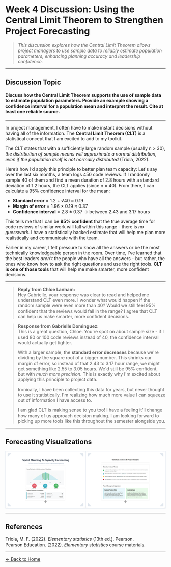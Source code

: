 # Week 4 Discussion: Using the Central Limit Theorem to Strengthen Project Forecasting

> *This discussion explores how the Central Limit Theorem allows project managers to use sample data to reliably estimate population parameters, enhancing planning accuracy and leadership confidence.*

---

## **Discussion Topic**

#### Discuss how the Central Limit Theorem supports the use of sample data to estimate population parameters. Provide an example showing a confidence interval for a population mean and interpret the result. Cite at least one reliable source.

---

In project management, I often have to make instant decisions without having all of the information. The **Central Limit Theorem (CLT)** is a statistical concept that I am excited to add to my toolkit.

The CLT states that with a sufficiently large random sample (usually n > 30), *the distribution of sample means will approximate a normal distribution, even if the population itself is not normally distributed* (Triola, 2022).

Here’s how I’d apply this principle to better plan team capacity: Let's say over the last six months, a team logs 450 code reviews. If I randomly sample 40 of them and find a mean duration of 2.8 hours with a standard deviation of 1.2 hours, the CLT applies (since n = 40). From there, I can calculate a 95% confidence interval for the mean:

- **Standard error** = 1.2 ÷ √40 ≈ 0.19  
- **Margin of error** = 1.96 × 0.19 ≈ 0.37  
- **Confidence interval** = 2.8 ± 0.37 → between 2.43 and 3.17 hours

This tells me that I can be **95% confident** that the true average time for code reviews of similar work will fall within this range - there is *no guesswork.* I have a statistically backed estimate that will help me plan more realistically and communicate with the team.

Earlier in my career, I felt pressure to know all the answers or be the most technically knowledgeable person in the room. Over time, I’ve learned that the best leaders *aren't* the people who have all the answers - but rather, the ones who know how to ask the right questions and use the right tools. **CLT is one of those tools** that will help me make smarter, more confident decisions.

---

> **Reply from Chloe Lanham:**  
> Hey Gabrielle, your response was clear to read and helped me understand CLT even more. I wonder what would happen if the random sample were even more than 40? Would we still feel 95% confident that the reviews would fall in the range? I agree that CLT can help us make smarter, more confident decisions.

> **Response from Gabrielle Dominguez:**  
> This is a great question, Chloe. You're spot on about sample size - if I used 80 or 100 code reviews instead of 40, the confidence interval would actually get tighter.  
>  
> With a larger sample, the **standard error decreases** because we're dividing by the square root of a bigger number. This shrinks our margin of error, so instead of that 2.43 to 3.17 hour range, we might get something like 2.55 to 3.05 hours. We'd still be 95% confident, but with *much more precision*. This is exactly why I'm excited about applying this principle to project data.  
>  
> Ironically, I have been collecting this data for years, but never thought to use it statistically. I'm realizing how much more value I can squeeze out of information I have access to.  
>  
> I am glad CLT is making sense to you too! I have a feeling it'll change how many of us approach decision making. I am looking forward to picking up more tools like this throughout the semester alongside you.

---

## Forecasting Visualizations
<div align="center">
  <table class="forecast-table">
    <tr>
      <td>
        <div class="img-wrapper">
          <img src="https://github.com/GabrielleDominguez/Statics-Applied-Bridging-Data-Decision-Making-in-Project-Management/blob/93f32c8b2ecd9146c1ce521b00630e13e77c3d53/Article%204%2C%20image%201%2C%20resize%20v2.png?raw=true"
               alt="Forecasting Image 1" class="zoomable" />
          <div class="corner top-left"></div>
          <div class="corner top-right"></div>
          <div class="corner bottom-left"></div>
          <div class="corner bottom-right"></div>
          <div class="plus-sign">+</div>
        </div>
      </td>
      <td>
        <div class="img-wrapper">
          <img src="https://github.com/GabrielleDominguez/Statics-Applied-Bridging-Data-Decision-Making-in-Project-Management/blob/93f32c8b2ecd9146c1ce521b00630e13e77c3d53/Article%204%2C%20image%202%2C%20resize%20v2.png?raw=true"
               alt="Forecasting Image 2" class="zoomable" />
          <div class="corner top-left"></div>
          <div class="corner top-right"></div>
          <div class="corner bottom-left"></div>
          <div class="corner bottom-right"></div>
          <div class="plus-sign">+</div>
        </div>
      </td>
    </tr>
  </table>
</div>

<style>
  .forecast-table {
    border-spacing: 0;
    border-collapse: collapse;
  }

  .forecast-table td {
    padding: 0;
    margin: 0;
    border: 1.5px solid #e2e8f0;
    border-radius: 12px;
    background-color: #fff;
    box-shadow: 0 1px 3px rgba(0,0,0,0.05);
    transition: border-color 0.3s cubic-bezier(0.4, 0, 0.2, 1), box-shadow 0.3s;
    vertical-align: top;
  }

  .img-wrapper {
    position: relative;
    padding: 15px;
    border-radius: 12px;
    overflow: visible; /* show corners outside */
  }

  .img-wrapper img.zoomable {
    width: 100%;
    height: auto;
    border-radius: 4px;
    display: block;
    cursor: pointer;
    transition: filter 0.3s ease, transform 0.3s ease;
  }

  /* Corner flair pieces */
  .corner {
    position: absolute;
    width: 12px;
    height: 12px;
    background-color: #cbd5e1;
    border-radius: 3px;
    box-shadow: 0 0 6px rgba(0,0,0,0.1);
    opacity: 0.6;
    transition: opacity 0.3s ease, background-color 0.3s ease;
    pointer-events: none;
  }

  .top-left {
    top: 6px;
    left: 6px;
    clip-path: polygon(0 0, 100% 0, 0 100%);
  }

  .top-right {
    top: 6px;
    right: 6px;
    clip-path: polygon(100% 0, 100% 100%, 0 0);
  }

  .bottom-left {
    bottom: 6px;
    left: 6px;
    clip-path: polygon(0 100%, 100% 100%, 0 0);
  }

  .bottom-right {
    bottom: 6px;
    right: 6px;
    clip-path: polygon(100% 100%, 100% 0, 0 100%);
  }

  .plus-sign {
    position: absolute;
    bottom: 10px;
    left: 50%;
    transform: translateX(-50%);
    font-size: 20px;
    color: rgba(0, 0, 0, 0.4);
    font-weight: normal;
    user-select: none;
    transition: color 0.3s ease, text-shadow 0.3s ease, font-weight 0.3s ease;
    pointer-events: none;
  }

  /* Desktop hover styles */
  @media (hover: hover) and (pointer: fine) {
    .forecast-table td:hover {
      border-color: #cbd5e1;
      box-shadow: 0 8px 25px rgba(0, 0, 0, 0.08);
    }

    .forecast-table td:hover .zoomable {
      filter: brightness(0.88);
      transform: scale(1.05);
    }

    .forecast-table td:hover .corner {
      background-color: #94a3b8;
      opacity: 1;
      box-shadow: 0 0 8px rgba(0,0,0,0.2);
    }

    .forecast-table td:hover .plus-sign {
      color: #475569;
      text-shadow: 0 0 6px rgba(71, 85, 105, 0.8);
      font-weight: 700;
    }
  }

  /* Mobile flare - always show corner flair and subtle shadow */
  @media (hover: none) and (pointer: coarse) {
    .forecast-table td {
      box-shadow: 0 4px 15px rgba(0, 0, 0, 0.05);
    }

    .corner {
      opacity: 1;
      background-color: #cbd5e1;
      box-shadow: 0 0 8px rgba(0,0,0,0.1);
    }

    .plus-sign {
      color: rgba(0, 0, 0, 0.5);
      font-weight: 600;
    }

    .zoomable {
      transition: none;
    }
  }
</style>

---

## References

Triola, M. F. (2022). *Elementary statistics* (13th ed.). Pearson.  
Pearson Education. (2022). *Elementary statistics* course materials.

---

[← Back to Home](https://gabrielledominguez.github.io/Statics-Applied-Bridging-Data-Decision-Making-in-Project-Management/)

